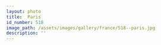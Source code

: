 ```yaml
---
layout: photo
title:  Paris
id_number: 518
image_path: /assets/images/gallery/france/518--paris.jpg
description: ''
---
```

